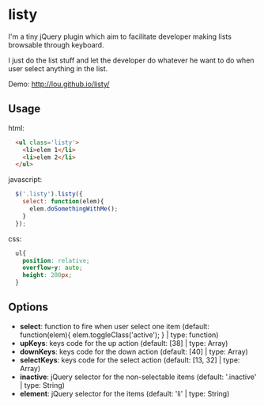 listy
=====

I'm a tiny jQuery plugin which aim to facilitate developer making lists browsable through keyboard.

I just do the list stuff and let the developer do whatever he want to do when user select anything in the list.

Demo: http://lou.github.io/listy/

Usage
-----

html:
```html
  <ul class='listy'>
    <li>elem 1</li>
    <li>elem 2</li>
  </ul>
```

javascript:
```javascript
  $('.listy').listy({
    select: function(elem){
      elem.doSomethingWithMe();
    }
  });
```

css:
```css
  ul{
    position: relative;
    overflow-y: auto;
    height: 200px;
  }
```

Options
-------

* **select**: function to fire when user select one item (default: function(elem){ elem.toggleClass('active'); } | type: function)
* **upKeys**: keys code for the up action (default: [38] | type: Array)
* **downKeys**: keys code for the down action (default: [40] | type: Array)
* **selectKeys**: keys code for the select action (default: [13, 32] | type: Array)
* **inactive**: jQuery selector for the non-selectable items (default: '.inactive' | type: String)
* **element**: jQuery selector for the items (default: 'li' | type: String)
